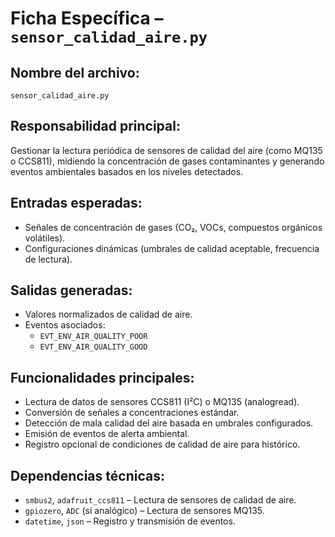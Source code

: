 # Ficha Específica – `sensor_calidad_aire.py`

## Nombre del archivo:
`sensor_calidad_aire.py`

## Responsabilidad principal:
Gestionar la lectura periódica de sensores de calidad del aire (como MQ135 o CCS811), midiendo la concentración de gases contaminantes y generando eventos ambientales basados en los niveles detectados.

## Entradas esperadas:
- Señales de concentración de gases (CO₂, VOCs, compuestos orgánicos volátiles).
- Configuraciones dinámicas (umbrales de calidad aceptable, frecuencia de lectura).

## Salidas generadas:
- Valores normalizados de calidad de aire.
- Eventos asociados:
  - `EVT_ENV_AIR_QUALITY_POOR`
  - `EVT_ENV_AIR_QUALITY_GOOD`

## Funcionalidades principales:
- Lectura de datos de sensores CCS811 (I²C) o MQ135 (analogread).
- Conversión de señales a concentraciones estándar.
- Detección de mala calidad del aire basada en umbrales configurados.
- Emisión de eventos de alerta ambiental.
- Registro opcional de condiciones de calidad de aire para histórico.

## Dependencias técnicas:
- `smbus2`, `adafruit_ccs811` – Lectura de sensores de calidad de aire.
- `gpiozero`, `ADC` (si analógico) – Lectura de sensores MQ135.
- `datetime`, `json` – Registro y transmisión de eventos.

